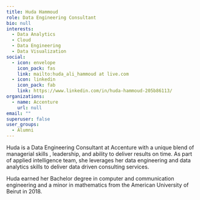 ```yaml
---
title: Huda Hammoud
role: Data Engineering Consultant
bio: null
interests:
  - Data Analytics
  - Cloud
  - Data Engineering
  - Data Visualization
social:
  - icon: envelope
    icon_pack: fas
    link: mailto:huda_ali_hammoud at live.com
  - icon: linkedin
    icon_pack: fab
    link: https://www.linkedin.com/in/huda-hammoud-205b86113/
organizations:
  - name: Accenture
    url: null
email: ""
superuser: false
user_groups:
  - Alumni
---
```

Huda is a Data Engineering Consultant at Accenture with a unique blend of  managerial skills , leadership, and ability to deliver results on time. As part of applied intelligence team, she leverages her data engineering and data analytics skills to deliver data driven consulting services.

Huda earned her Bachelor degree in computer and communication engineering  and a minor in mathematics from the American University of Beirut in 2018.